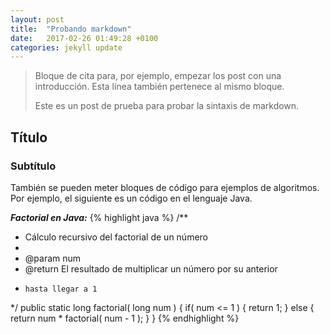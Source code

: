 ```yaml
---
layout: post
title:  "Probando markdown"
date:   2017-02-26 01:49:28 +0100
categories: jekyll update
---
```

> Bloque de cita para, por ejemplo, empezar los post con una introducción.
> Esta línea también pertenece al mismo bloque.
>
> Este es un post de prueba para probar la sintaxis de markdown.

## Título

### Subtítulo

También se pueden meter bloques de código para ejemplos de algoritmos. 
Por ejemplo, el siguiente es un código en el lenguaje Java.

**_Factorial en Java:_**
{% highlight java %}
/**
 * Cálculo recursivo del factorial de un número
 * 
 * @param num
 * @return El resultado de multiplicar un número por su anterior 
 *     hasta llegar a 1
 */
public static long factorial( long num ) {
    if( num <= 1 ) {
        return 1;
    } else {
        return num * factorial( num - 1 );
    }
}
{% endhighlight %}